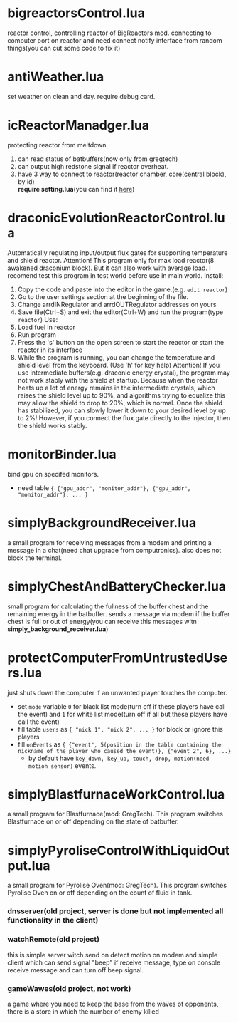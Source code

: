 # bigreactorsControl.lua
reactor control, controlling reactor of BigReactors mod. connecting to computer port on reactor and need connect notify interface from random things(you can cut some code to fix it)

# antiWeather.lua
set weather on clean and day. require debug card.

# icReactorManadger.lua
protecting reactor from meltdown. 
1. can read status of batbuffers(now only from gregtech)
2. can output high redstone signal if reactor overheat.
3. have 3 way to connect to reactor(reactor chamber, core(central block), by id)\
**require setting.lua**(you can find it [here](https://github.com/asvdeveloper/lua-opencomputer-projects/blob/master/libs/settings.lua))

# draconicEvolutionReactorControl.lua
Automatically regulating input/output flux gates for supporting temperature and shield reactor.
Attention! This program only for max load reactor(8 awakened draconium block). But it can also work with average load. I recomend test this program in test world before use in main world.
Install:
1. Copy the code and paste into the editor in the game.(e.g. `edit reactor`)
2. Go to the user settings section at the beginning of the file.
3. Change arrdINRegulator and arrdOUTRegulator addresses on yours
4. Save file(Ctrl+S) and exit the editor(Ctrl+W) and run the program(type `reactor`)
Use:
1. Load fuel in reactor
2. Run program
3. Press the 's' button on the open screen to start the reactor or start the reactor in its interface
4. While the program is running, you can change the temperature and shield level from the keyboard. (Use 'h' for key help)
Attention! If you use intermediate buffers(e.g. draconic energy crystal), the program may not work stably with the shield at startup. Because when the reactor heats up a lot of energy remains in the intermediate crystals, which raises the shield level up to 90%, and algorithms trying to equalize this may allow the shield to drop to 20%, which is normal. Once the shield has stabilized, you can slowly lower it down to your desired level by up to 2%! However, if you connect the flux gate directly to the injector, then the shield works stably.

# monitorBinder.lua
bind gpu on specifed monitors.
- need table ```{
{"gpu_addr", "monitor_addr"},
{"gpu_addr", "monitor_addr"},
...
}```

# simplyBackgroundReceiver.lua 
a small program for receiving messages from a modem and printing a message in a chat(need chat upgrade from computronics). also does not block the terminal.

# simplyChestAndBatteryChecker.lua 
small program for calculating the fullness of the buffer chest and the remaining energy in the batbuffer. sends a message via modem if the buffer chest is full or out of energy(you can receive this messages witn __simply_background_receiver.lua__)

# protectComputerFromUntrustedUsers.lua
just shuts down the computer if an unwanted player touches the computer. 
- set ```mode``` variable ```0``` for black list mode(turn off if these players have call the event) and ```1``` for white list mode(turn off if all but these players have call the event)
- fill table ```users``` as ```{
"nick 1",
"nick 2",
...
}``` for block or ignore this players
- fill ```onEvents``` as ```{
{"event", 5(position in the table containing the nickname of the player who caused the event)},
{"event 2", 6}, ...}```
  - by default have ```key_down, key_up, touch, drop, motion(need motion sensor)``` events.

# simplyBlastfurnaceWorkControl.lua
a small program for Blastfurnace(mod: GregTech). This program switches Blastfurnace on or off depending on the state of batbuffer.

# simplyPyroliseControlWithLiquidOutput.lua 
a small program for Pyrolise Oven(mod: GregTech). This program switches Pyrolise Oven on or off depending on the count of fluid in tank.

### dnsserver(old project, server is done but not implemented all functionality in the client)

### watchRemote(old project)
this is simple server witch send on detect motion on modem and simple client which can send signal "beep" if receive message, type on console receive message and can turn off beep signal.

### gameWawes(old project, not work)
a game where you need to keep the base from the waves of opponents, there is a store in which the number of enemy killed
